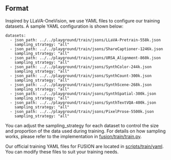 ## Format

Inspired by LLaVA-OneVision, we use YAML files to configure our training datasets. A sample YAML configuration is shown below:

```
datasets:
  - json_path: ../../playground/train/jsons/LLaVA-Pretrain-558k.json
    sampling_strategy: "all"
  - json_path: ../../playground/train/jsons/ShareCaptioner-1246k.json
    sampling_strategy: "all"
  - json_path: ../../playground/train/jsons/URSA_Alignment-860k.json
    sampling_strategy: "all"
  - json_path: ../../playground/train/jsons/SynthColor-244k.json
    sampling_strategy: "all"
  - json_path: ../../playground/train/jsons/SynthCount-300k.json
    sampling_strategy: "all"
  - json_path: ../../playground/train/jsons/SynthScene-268k.json
    sampling_strategy: "all"
  - json_path: ../../playground/train/jsons/SynthSpatial-300k.json
    sampling_strategy: "all"
  - json_path: ../../playground/train/jsons/SynthTextVQA-400k.json
    sampling_strategy: "all"
  - json_path: ../../playground/train/jsons/PixelProse-5500k.json
    sampling_strategy: "all"
```

You can adjust the sampling_strategy for each dataset to control the size and proportion of the data used during training. For details on how sampling works, please refer to the implementation in [fusion/train/train.py](../fusion/train/train.py).

Our official training YAML files for FUSION are located in [scripts/train/yaml](../scripts/train/yaml). You can modify these files to suit your training needs.